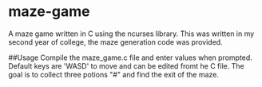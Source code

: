 # maze-game
A maze game written in C using the ncurses library. This was written in my second year of college, the maze generation code was provided.

##Usage
Compile the maze_game.c file and enter values when prompted. Default keys are 'WASD' to move and can be edited fromt he C file. The goal is to collect three potions "#" and find the exit of the maze.
